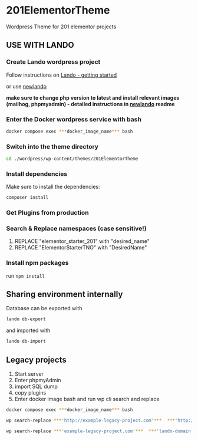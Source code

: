 # 201ElementorTheme

Wordpress Theme for 201 elementor projects

## USE WITH LANDO

### Create Lando wordpress project

Follow instructions on [Lando - getting started](https://docs.lando.dev/plugins/wordpress/getting-started.html)

or use [newlando](https://github.com/jf201/landoScript)

**make sure to change php version to latest and install relevant images (mailhog, phpmyadmin) - detailed instructions in [newlando](https://github.com/jf201/landoScript) readme**


### Enter the Docker wordpress service with bash

```bash
docker compose exec ***docker_image_name*** bash
```

### Switch into the theme directory

```bash
cd ./wordpress/wp-content/themes/201ElementorTheme
```

### Install dependencies

Make sure to install the dependencies:
```bash
composer install
```

### Get Plugins from production

### Search & Replace namespaces (case sensitive!)

1. REPLACE "elementor_starter_201" with "desired_name"
2. REPLACE "ElementorStarterTNO" with "DesiredName"

### Install npm packages
run ```npm install```

## Sharing environment internally
Database can be exported with

```bash
lando db-export
```

and imported with

```bash
lando db-import
```

## Legacy projects

1. Start server
2. Enter phpmyAdmin
3. import SQL dump
4. copy plugins
5. Enter docker image bash and run wp cli search and replace

```bash
docker compose exec ***docker_image_name*** bash
```
 
```bash
wp search-replace ***'http://example-legacy-project.com'***  ***'http://lando-domain.lndo.site'*** --recurse-objects --skip-columns=guid --skip-tables=wp_users --allow-root

wp search-replace ***'example-legacy-project.com'***  ***'lando-domain.lndo.site'*** --recurse-objects --skip-columns=guid --skip-tables=wp_users --allow-root
```
